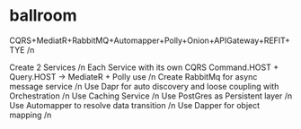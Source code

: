 # ballroom
CQRS+MediatR+RabbitMQ+Automapper+Polly+Onion+APIGateway+REFIT+TYE /n

Create 2 Services /n
Each Service with its own CQRS Command.HOST + Query.HOST -> MediateR + Polly use /n
Create RabbitMq for async message service /n
Use Dapr for auto discovery and loose coupling with Orchestration /n
Use Caching Service  /n
Use PostGres as Persistent layer /n
Use Automapper to resolve data transition /n
Use Dapper for object mapping  /n

